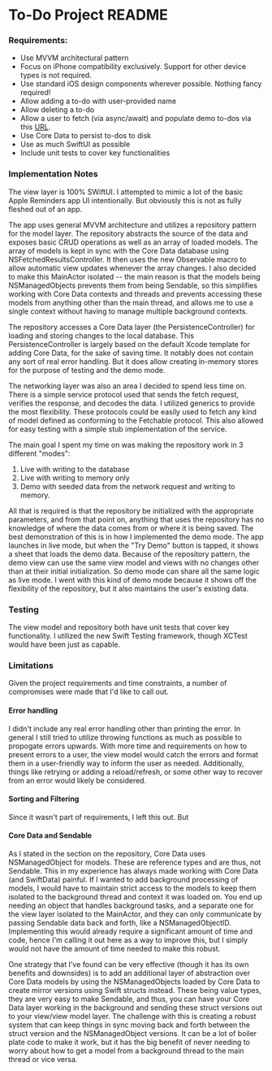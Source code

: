 # To-Do Project README

### Requirements:

* Use MVVM architectural pattern
* Focus on iPhone compatibility exclusively. Support for other device types is not required.
* Use standard iOS design components wherever possible. Nothing fancy required!
* Allow adding a to-do with user-provided name
* Allow deleting a to-do
* Allow a user to fetch (via async/await) and populate demo to-dos via this [URL](https://jsonplaceholder.typicode.com/todos).
* Use Core Data to persist to-dos to disk
* Use as much SwiftUI as possible
* Include unit tests to cover key functionalities

### Implementation Notes

The view layer is 100% SWiftUI. I attempted to mimic a lot of the basic Apple Reminders app UI intentionally. But obviously this is not as fully fleshed out of an app.

The app uses general MVVM architecture and utilizes a repository pattern for the model layer. The repository abstracts the source of the data and exposes basic CRUD operations as well as an array of loaded models. The array of models is kept in sync with the Core Data database using NSFetchedResultsController. It then uses the new Observable macro to allow automatic view updates whenever the array changes. I also decided to make this MainActor isolated -- the main reason is that the models being NSManagedObjects prevents them from being Sendable, so this simplifies working with Core Data contexts and threads and prevents accessing these models from anything other than the main thread, and allows me to use a single context without having to manage multiple background contexts.

The repository accesses a Core Data layer (the PersistenceController) for loading and storing changes to the local database. This PersistenceController is largely based on the default Xcode template for adding Core Data, for the sake of saving time. It notably does not contain any sort of real error handling. But it does allow creating in-memory stores for the purpose of testing and the demo mode.

The networking layer was also an area I decided to spend less time on. There is a simple service protocol used that sends the fetch request, verifies the response, and decodes the data. I utilized generics to provide the most flexibility. These protocols could be easily used to fetch any kind of model defined as conforming to the Fetchable protocol. This also allowed for easy testing with a simple stub implementation of the service.

The main goal I spent my time on was making the repository work in 3 different "modes": 

1. Live with writing to the database
2. Live with writing to memory only
3. Demo with seeded data from the network request and writing to memory.
  
All that is required is that the repository be initialized with the appropriate parameters, and from that point on, anything that uses the repository has no knowledge of where the data comes from or where it is being saved. The best demonstration of this is in how I implemented the demo mode. The app launches in live mode, but when the "Try Demo" button is tapped, it shows a sheet that loads the demo data. Because of the repository pattern, the demo view can use the same view model and views with no changes other than at their initial initialization. So demo mode can share all the same logic as live mode. I went with this kind of demo mode because it shows off the flexibility of the repository, but it also maintains the user's existing data.

### Testing

The view model and repository both have unit tests that cover key functionality. I utilized the new Swift Testing framework, though XCTest would have been just as capable.

### Limitations

Given the project requirements and time constraints, a number of compromises were made that I'd like to call out.

#### Error handling

I didn't include any real error handling other than printing the error. In general I still tried to utilize throwing functions as much as possible to propogate errors upwards. With more time and requirements on how to present errors to a user, the view model would catch the errors and format them in a user-friendly way to inform the user as needed. Additionally, things like retrying or adding a reload/refresh, or some other way to recover from an error would likely be considered.

#### Sorting and Filtering

Since it wasn't part of requirements, I left this out. But 

#### Core Data and Sendable

As I stated in the section on the repository, Core Data uses NSManagedObject for models. These are reference types and are thus, not Sendable. This in my experience has always made working with Core Data (and SwiftData) painful. If I wanted to add background processing of models, I would have to maintain strict access to the models to keep them isolated to the background thread and context it was loaded on. You end up needing an object that handles background tasks, and a separate one for the view layer isolated to the MainActor, and they can only communicate by passing Sendable data back and forth, like a NSManagedObjectID. Implementing this would already require a significant amount of time and code, hence I'm calling it out here as a way to improve this, but I simply would not have the amount of time needed to make this robust.

One strategy that I've found can be very effective (though it has its own benefits and downsides) is to add an additional layer of abstraction over Core Data models by using the NSManagedObjects loaded by Core Data to create mirror versions using Swift structs instead. These being value types, they are very easy to make Sendable, and thus, you can have your Core Data layer working in the background and sending these struct versions out to your view/view model layer. The challenge with this is creating a robust system that can keep things in sync moving back and forth between the struct version and the NSManagedObject versions. It can be a lot of boiler plate code to make it work, but it has the big benefit of never needing to worry about how to get a model from a background thread to the main thread or vice versa.
